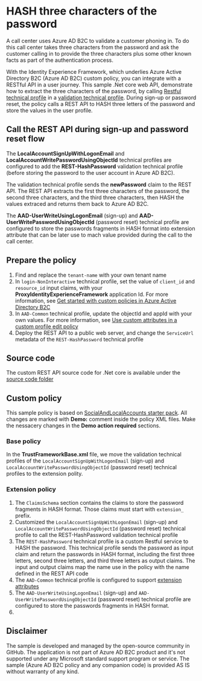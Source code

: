 # HASH three characters of the password 

A call center uses Azure AD B2C to validate a customer phoning in. To do this call center takes three characters from the password and ask the customer calling in to provide the three characters plus some other known facts as part of the authentication process.  

With the Identity Experience Framework, which underlies Azure Active Directory B2C (Azure AD B2C) custom policy, you can integrate with a RESTful API in a user journey. This sample .Net core web API, demonstrate how to extract the three characters of the password, by calling [Restful technical profile](https://docs.microsoft.com/en-us/azure/active-directory-b2c/restful-technical-profile) in  a [validation technical profile](https://docs.microsoft.com/en-us/azure/active-directory-b2c/validation-technical-profile). During sign-up or password reset, the policy calls a REST API to HASH three letters of the password and store the values in the user profile. 

## Call the REST API during sign-up and password reset flow
The **LocalAccountSignUpWithLogonEmail** and **LocalAccountWritePasswordUsingObjectId** technical profiles are configured to add the **REST-HashPassword** validation technical profile (before storing the password to the user account in Azure AD B2C). 

The validation technical profile sends the **newPassword** claim to the REST API. The REST API extracts the first three characters of the password, the second three characters, and the third three characters, then HASH the values extraced and returns them back to Azure AD B2C.

The **AAD-UserWriteUsingLogonEmail** (sign-up) and **AAD-UserWritePasswordUsingObjectId** (password reset) technical profile are configured to store the passwords fragments in HASH format into extension attribute that can be later use to mach value provided during the call to the call center.

## Prepare the policy
1. Find and replace the `tenant-name` with your own tenant name
1. In `login-NonInteractive` technical profile, set the value of `client_id` and `resource_id` input claims, with your **ProxyIdentityExperienceFramework** application Id. For more information, see [Get started with custom policies in Azure Active Directory B2C](https://docs.microsoft.com/en-us/azure/active-directory-b2c/active-directory-b2c-get-started-custom#register-applications)
1. In `AAD-Common` technical profile, update the objectId and appId with your own values. For more information, see [Use custom attributes in a custom profile edit policy](https://docs.microsoft.com/en-us/azure/active-directory-b2c/active-directory-b2c-create-custom-attributes-profile-edit-custom)
1. Deploy the REST API to a public web server, and change the `ServiceUrl` metadata of the `REST-HashPassword` technical profile

## Source code
The custom REST API source code for .Net core is available under the [source code folder](source-code/dot-net-core)

## Custom policy
This sample policy is based on [SocialAndLocalAccounts starter pack](https://github.com/Azure-Samples/active-directory-b2c-custom-policy-starterpack/tree/master/SocialAndLocalAccounts). All changes are marked with **Demo:** comment inside the policy XML files. Make the nessacery changes in the **Demo action required** sections.

### Base policy
In the **TrustFrameworkBase.xml** file, we move the validation technical profiles of the `LocalAccountSignUpWithLogonEmail` (sign-up) and `LocalAccountWritePasswordUsingObjectId` (password reset) technical profiles to the extension polity. 

### Extension policy
1. The `ClaimsSchema` section contains the claims to store the password fragments in HASH format. Those claims must start with `extension_` prefix.
1. Customized the `LocalAccountSignUpWithLogonEmail` (sign-up) and `LocalAccountWritePasswordUsingObjectId` (password reset) technical profile to call the REST-HashPassword validation technical profile
1. The `REST-HashPassword` technical profile is a custom Restful service to HASH the password. This technical profile sends the password as input        claim and return the passwords in HASH format, including the first three letters, second three letters, and third three letters as output claims. The input and output claims map the name use in the policy with the name defined in the REST API code 
1. The `AAD-Common` technical profile is configured to support [extension attributes](https://docs.microsoft.com/en-us/azure/active-directory-b2c/active-directory-b2c-create-custom-attributes-profile-edit-custom)
1. The `AAD-UserWriteUsingLogonEmail` (sign-up) and `AAD-UserWritePasswordUsingObjectId` (password reset) technical profile are configured to store the passwords fragments in HASH format.
1. 

## Disclaimer
The sample is developed and managed by the open-source community in GitHub. The application is not part of Azure AD B2C product and it's not supported under any Microsoft standard support program or service. The sample (Azure AD B2C policy and any companion code) is provided AS IS without warranty of any kind.

